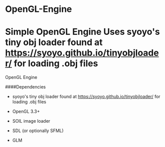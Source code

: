 # OpenGL-Engine
Simple OpenGL Engine
Uses syoyo's tiny obj loader found at https://syoyo.github.io/tinyobjloader/ for loading .obj files
=======
OpenGL Engine

####Dependencies

* syoyo's tiny obj loader found at https://syoyo.github.io/tinyobjloader/ for loading .obj files

* OpenGL 3.3+

* SOIL image loader

* SDL (or optionally SFML)

* GLM
